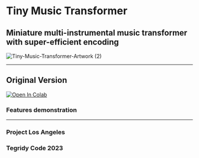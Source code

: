 # Tiny Music Transformer
## Miniature multi-instrumental music transformer with super-efficient encoding

![Tiny-Music-Transformer-Artwork (2)](https://github.com/asigalov61/Tiny-Music-Transformer/assets/56325539/6798f560-6b93-4afb-982a-5b34e100625e)

***

## Original Version

[![Open In Colab][colab-badge]][colab-notebook1]

[colab-notebook1]: <https://colab.research.google.com/github/asigalov61/Tiny-Music-Transformer/blob/main/Tiny_Music_Transformer.ipynb>
[colab-badge]: <https://colab.research.google.com/assets/colab-badge.svg>

### Features demonstration

***

### Project Los Angeles
### Tegridy Code 2023
